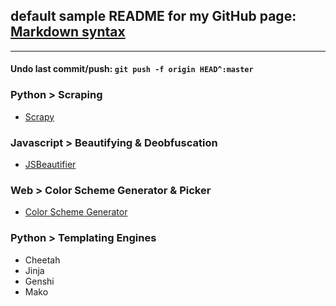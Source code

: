## default sample README for my GitHub page: [Markdown syntax](http://daringfireball.net/projects/markdown/syntax)
---

#### Undo last commit/push: `git push -f origin HEAD^:master`

### Python > Scraping
 * [Scrapy](http://scrapy.org)

### Javascript > Beautifying & Deobfuscation
 * [JSBeautifier](http://jsbeautifier.org/)

### Web > Color Scheme Generator & Picker
 * [Color Scheme Generator](http://www.colorschemer.com/online.html)

### Python > Templating Engines
 * Cheetah
 * Jinja
 * Genshi
 * Mako
